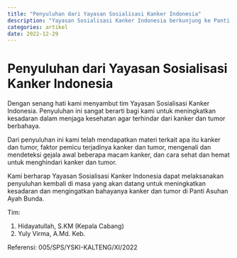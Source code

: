 ```yaml
---
title: "Penyuluhan dari Yayasan Sosialisasi Kanker Indonesia"
description: "Yayasan Sosialisasi Kanker Indonesia berkunjung ke Panti Asuhan Ayah Bunda dalam rangka penyuluhan kanker dan tumor."
categories: artikel
date: 2022-12-29
---
```

# Penyuluhan dari Yayasan Sosialisasi Kanker Indonesia

Dengan senang hati kami menyambut tim Yayasan Sosialisasi Kanker Indonesia. Penyuluhan ini sangat berarti bagi kami untuk meningkatkan kesadaran dalam menjaga kesehatan agar terhindar dari kanker dan tumor berbahaya.

Dari penyuluhan ini kami telah mendapatkan materi terkait apa itu kanker dan tumor, faktor pemicu terjadinya kanker dan tumor, mengenali dan mendeteksi gejala awal beberapa macam kanker, dan cara sehat dan hemat untuk menghindari kanker dan tumor.

Kami berharap Yayasan Sosialisasi Kanker Indonesia dapat melaksanakan penyuluhan kembali di masa yang akan datang untuk meningkatkan kesadaran dan mengingatkan bahayanya kanker dan tumor di Panti Asuhan Ayah Bunda.

Tim:
1. Hidayatullah, S.KM (Kepala Cabang)
2. Yuly Virma, A.Md. Keb.

Referensi: 005/SPS/YSKI-KALTENG/XI/2022
